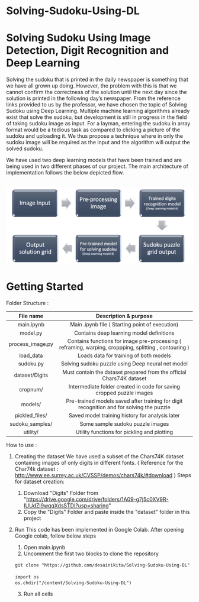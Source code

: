 # Solving-Sudoku-Using-DL
# Solving Sudoku Using Image Detection, Digit Recognition and Deep Learning

Solving the sudoku that is printed in the daily newspaper is something that we have all grown up doing. However, the problem with this is that we cannot confirm the correctness of the solution until the next day since the solution is printed in the following day’s newspaper. From the reference links provided to us by the professor, we have chosen the topic of Solving Sudoku using Deep Learning. Multiple machine learning algorithms already exist that solve the sudoku, but development is still in progress in the field of taking sudoku image as input. For a layman, entering the sudoku in array format would be a tedious task as compared to clicking a picture of the sudoku and uploading it. We thus propose a technique where in only the sudoku image will be required as the input and the algorithm will output the solved sudoku.

We have used two deep learning models that have been trained and are being used in two different phases of our project. The main architecture of implementation follows the below depicted flow.

 
![alt text](https://github.com/desainikita/Solving-Sudoku-Using-DL/blob/main/Screen%20Shot%202022-05-22%20at%209.43.36%20PM.png?raw=true)

# Getting Started

Folder Structure :

| File name | Description & purpose |
| :---: | :---: |
| main.ipynb | Main .ipynb file ( Starting point of execution) |
| model.py | Contains deep learning model definitions |
| process_image.py | Contains functions for image pre-processing ( reframing, warping, croppping, splitting , contouring ) |
| load_data | Loads data for training of both models |
| sudoku.py | Solving sudoku puzzle using Deep neural net model |
| dataset/Digits | Must contain the dataset prepared from the official Chars74K dataset |
| cropnum/ | Intermediate folder created in code for saving cropped puzzle images |
| models/ | Pre-trained models saved after training for digit recognition and for solving the puzzle|
| pickled_files/ | Saved model training history for analysis later |
| sudoku_samples/ | Some sample sudoku puzzle images |
| utility/ | Utility functions for pickling and plotting |


How to use :

1. Creating the dataset
    We have used a subset of the Chars74K dataset containing images of only digits in different fonts.
    ( Reference for the Char74k dataset : http://www.ee.surrey.ac.uk/CVSSP/demos/chars74k/#download )
    Steps for dataset creation:
    1) Download "Digits" Folder from "https://drive.google.com/drive/folders/1A09-g7j5c0XV9R-IUUdZl9wqqXdsSTDI?usp=sharing"
    2) Copy the "Digits" Folder and paste inside the "dataset" folder in this project
  
2. Run
    This code has been implemented in Google Colab. After opening Google colab, follow below steps
    1) Open main.ipynb
    2) Uncomment the first two blocks to clone the repository
    ```
    git clone "https://github.com/desainikita/Solving-Sudoku-Using-DL"
    
    import os
    os.chdir("/content/Solving-Sudoku-Using-DL")

    ```
    3) Run all cells



